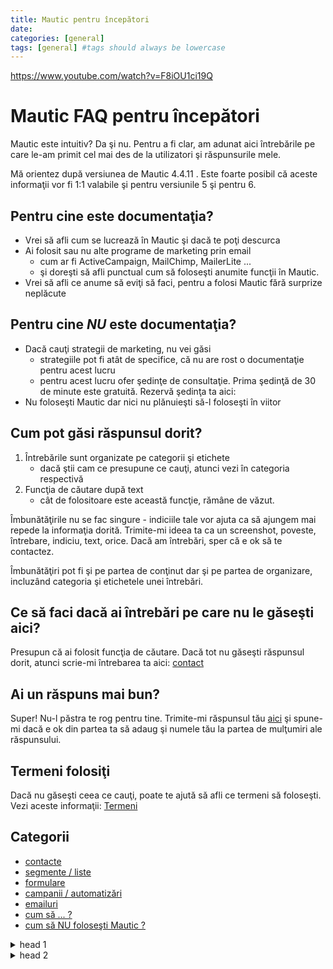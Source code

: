 ```yaml
---
title: Mautic pentru începători
date: 
categories: [general]
tags: [general] #tags should always be lowercase
---
```

https://www.youtube.com/watch?v=F8iOU1ci19Q

# Mautic FAQ pentru începători
Mautic este intuitiv? Da şi nu. Pentru a fi clar, am adunat aici întrebările pe care le-am primit cel mai des de la utilizatori şi răspunsurile mele.

Mă orientez după versiunea de Mautic 4.4.11 . Este foarte posibil că aceste informaţii vor fi 1:1 valabile şi pentru versiunile 5 şi pentru 6.

## Pentru cine este documentaţia?
* Vrei să afli cum se lucrează în Mautic şi dacă te poţi descurca
* Ai folosit sau nu alte programe de marketing prin email
  * cum ar fi ActiveCampaign, MailChimp, MailerLite ...
  * şi doreşti să afli punctual cum să foloseşti anumite funcţii în Mautic.
* Vrei să afli ce anume să eviţi să faci, pentru a folosi Mautic fără surprize neplăcute

## Pentru cine _NU_ este documentaţia?
* Dacă cauţi strategii de marketing, nu vei găsi
  * strategiile pot fi atât de specifice, că nu are rost o documentaţie pentru acest lucru
  * pentru acest lucru ofer şedinţe de consultaţie. Prima şedinţă de 30 de minute este gratuită. Rezervă şedinţa ta aici: 
* Nu foloseşti Mautic dar nici nu plănuieşti să-l foloseşti în viitor

## Cum pot găsi răspunsul dorit?
1. Întrebările sunt organizate pe categorii şi etichete
   * dacă ştii cam ce presupune ce cauţi, atunci vezi în categoria respectivă
2. Funcţia de căutare după text
   * cât de folositoare este această funcţie, rămâne de văzut.

Îmbunătăţirile nu se fac singure - indiciile tale vor ajuta ca să ajungem mai repede la informaţia dorită. Trimite-mi ideea ta ca un screenshot, poveste, întrebare, indiciu, text, orice. Dacă am întrebări, sper că e ok să te contactez.

Îmbunătăţiri pot fi şi pe partea de conţinut dar şi pe partea de organizare, incluzând categoria şi etichetele unei întrebări.

## Ce să faci dacă ai întrebări pe care nu le găseşti aici?
Presupun că ai folosit funcţia de căutare. Dacă tot nu găseşti răspunsul dorit, atunci scrie-mi întrebarea ta aici: [contact]()

## Ai un răspuns mai bun?
Super! Nu-l păstra te rog pentru tine. Trimite-mi răspunsul tău [aici]() şi spune-mi dacă e ok din partea ta să adaug şi numele tău la partea de mulţumiri ale răspunsului.

## Termeni folosiţi
Dacă nu găseşti ceea ce cauţi, poate te ajută să afli ce termeni să foloseşti. Vezi aceste informaţii: [Termeni]()

## Categorii
* [contacte]()
* [segmente / liste]()
* [formulare]()
* [campanii / automatizări]()
* [emailuri]()
* [cum să ... ?]()
* [cum să NU foloseşti Mautic ?]()



<details><summary>head 1</summary>
      <details><summary>head 1.1</summary>
        content 1.1
    </details>
    <details><summary>head 1.2</summary>
        content 1.2
    </details>
</details>
<details><summary>head 2</summary>
    <details><summary>head 2.1</summary>
        content 1.1
    </details>
    <details><summary>head 2.2</summary>
        content 1.2
    </details>
</details>

